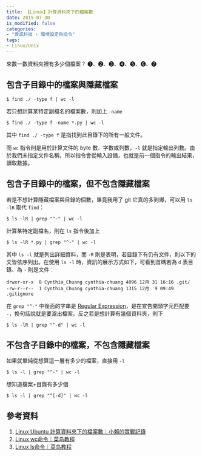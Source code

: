 ```yaml
---
title: 【Linux】計算資料夾下的檔案數
date: 2019-07-30
is_modified: false
categories:
- "資訊科技 › 環境設定與指令"
tags:
- Linux/Unix 
--- 
```


來數一數資料夾裡有多少個檔案？ ❶、❷、❸、❹、❺、❻、❼ 

<!--more-->



## 包含子目錄中的檔案與隱藏檔案
```shell
$ find ./ -type f | wc -l
```

<p class="paragraph-spacing"></p> 

若只想計算某特定副檔名的檔案數，則加上 `-name`

```shell
$ find ./ -type f -name *.py | wc -l
```

<p class="paragraph-spacing"></p>

其中 `find ./ -type f` 是指找到此目錄下的所有一般文件。

而 `wc` 指令則是用於計算文件的 byte 數、字數或列數，`-l` 就是指定輸出列數。由於我們未指定文件名稱，所以指令會從輸入設備，也就是前一個指令的輸出結果，讀取數據。



## 包含子目錄中的檔案，但不包含隱藏檔案
若是不想計算隱藏檔案與目錄的個數，畢竟我用了 git 它真的多到爆，可以用 `ls -lR` 取代 `find`：

```shell
$ ls -lR | grep "^-" | wc -l
```

<p class="paragraph-spacing"></p> 

計算某特定副檔名，則在 `ls` 指令後加上

```shell
$ ls -lR *.py | grep "^-" | wc -l
```

其中 `ls -l` 就是列出詳細資料，而 `-R` 則是表明，若目錄下有仍有文件，則以下的文皆依序列出。在使用 `ls -l` 時，資訊的展示方式如下，可看到首碼若為 `d` 表目錄、為 `-` 則是文件：
```
drwxr-xr-x  8 Cynthia_Chuang cynthia-chuang 4096 12月 31 16:16 .git/
-rw-r--r--  1 Cynthia_Chuang cynthia-chuang 1315 12月  9 09:49 .gitignore
```

<p class="paragraph-spacing"></p> 

在 `grep "^-"` 中後面的字串是 [Regular Expression](https://developer.mozilla.org/zh-TW/docs/Web/JavaScript/Guide/Regular_Expressions#special-caret)，是在宣告開頭字元匹配要 `-`，換句話說就是要濾出檔案。反之若是想計算有幾個資料夾，則下

```shell
$ ls -lR | grep "^-d" | wc -l
```



## 不包含子目錄中的檔案，不包含隱藏檔案
如果就單純從想算這一層有多少的檔案，直接用 `-l`

```shell
$ ls -l | grep "^-" | wc -l
```

<p class="paragraph-spacing"></p> 

想知道檔案+目錄有多少個
```shell
$ ls -l | grep "^[-d]" | wc -l
```



## 參考資料 
1. [Linux Ubuntu 計算資料夾下的檔案數｜小賴的實戰記錄](https://dotblogs.com.tw/newmonkey48/2012/12/13/85630) 
2. [Linux wc命令｜菜鸟教程](https://www.runoob.com/linux/linux-comm-wc.html)
3. [Linux ls命令｜菜鸟教程](https://www.runoob.com/linux/linux-comm-ls.html)